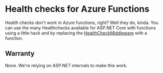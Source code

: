 # Health checks for Azure Functions

Health checks don't work in Azure functions, right? Well they do, kinda.
You can use the many Healthchecks available for ASP.NET Core with functions using a little hack and by replacing the [HealthCheckMiddleware](https://github.com/aspnet/Diagnostics/blob/master/src/Microsoft.AspNetCore.Diagnostics.HealthChecks/HealthCheckMiddleware.cs) with a function.

## Warranty

None. We're relying on ASP.NET internals to make this work.